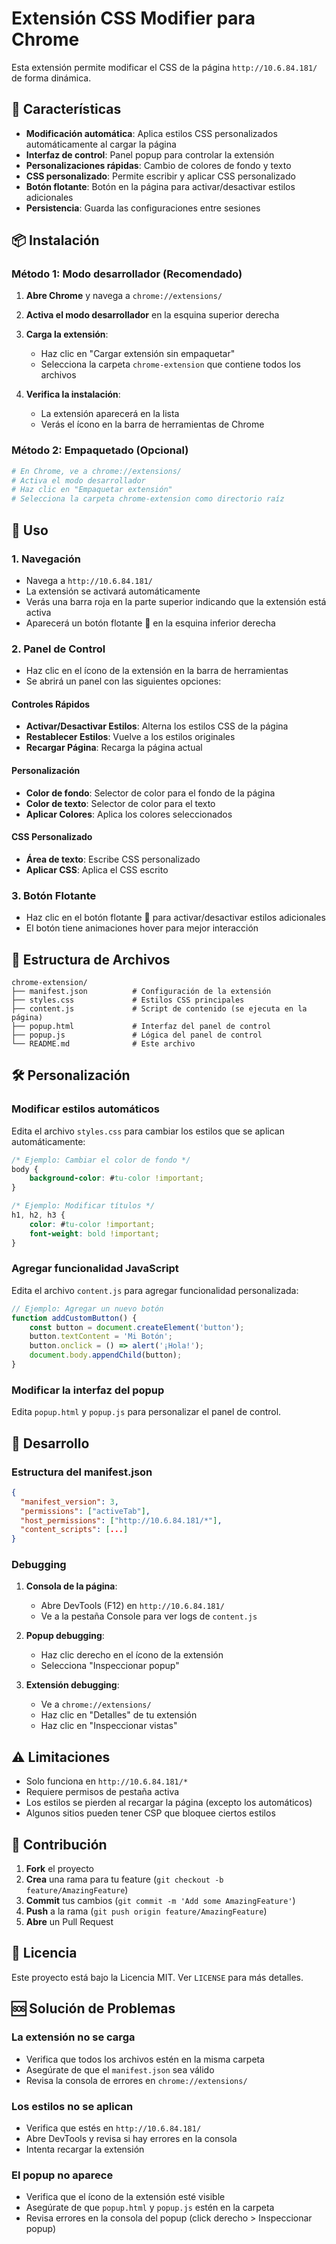 # Extensión CSS Modifier para Chrome

Esta extensión permite modificar el CSS de la página `http://10.6.84.181/` de forma dinámica.

## 🚀 Características

- **Modificación automática**: Aplica estilos CSS personalizados automáticamente al cargar la página
- **Interfaz de control**: Panel popup para controlar la extensión
- **Personalizaciones rápidas**: Cambio de colores de fondo y texto
- **CSS personalizado**: Permite escribir y aplicar CSS personalizado
- **Botón flotante**: Botón en la página para activar/desactivar estilos adicionales
- **Persistencia**: Guarda las configuraciones entre sesiones

## 📦 Instalación

### Método 1: Modo desarrollador (Recomendado)

1. **Abre Chrome** y navega a `chrome://extensions/`

2. **Activa el modo desarrollador** en la esquina superior derecha

3. **Carga la extensión**:
   - Haz clic en "Cargar extensión sin empaquetar"
   - Selecciona la carpeta `chrome-extension` que contiene todos los archivos

4. **Verifica la instalación**:
   - La extensión aparecerá en la lista
   - Verás el ícono en la barra de herramientas de Chrome

### Método 2: Empaquetado (Opcional)

```bash
# En Chrome, ve a chrome://extensions/
# Activa el modo desarrollador
# Haz clic en "Empaquetar extensión"
# Selecciona la carpeta chrome-extension como directorio raíz
```

## 🎯 Uso

### 1. Navegación
- Navega a `http://10.6.84.181/`
- La extensión se activará automáticamente
- Verás una barra roja en la parte superior indicando que la extensión está activa
- Aparecerá un botón flotante 🎨 en la esquina inferior derecha

### 2. Panel de Control
- Haz clic en el ícono de la extensión en la barra de herramientas
- Se abrirá un panel con las siguientes opciones:

#### Controles Rápidos
- **Activar/Desactivar Estilos**: Alterna los estilos CSS de la página
- **Restablecer Estilos**: Vuelve a los estilos originales
- **Recargar Página**: Recarga la página actual

#### Personalización
- **Color de fondo**: Selector de color para el fondo de la página
- **Color de texto**: Selector de color para el texto
- **Aplicar Colores**: Aplica los colores seleccionados

#### CSS Personalizado
- **Área de texto**: Escribe CSS personalizado
- **Aplicar CSS**: Aplica el CSS escrito

### 3. Botón Flotante
- Haz clic en el botón flotante 🎨 para activar/desactivar estilos adicionales
- El botón tiene animaciones hover para mejor interacción

## 📁 Estructura de Archivos

```
chrome-extension/
├── manifest.json          # Configuración de la extensión
├── styles.css             # Estilos CSS principales
├── content.js             # Script de contenido (se ejecuta en la página)
├── popup.html             # Interfaz del panel de control
├── popup.js               # Lógica del panel de control
└── README.md              # Este archivo
```

## 🛠️ Personalización

### Modificar estilos automáticos
Edita el archivo `styles.css` para cambiar los estilos que se aplican automáticamente:

```css
/* Ejemplo: Cambiar el color de fondo */
body {
    background-color: #tu-color !important;
}

/* Ejemplo: Modificar títulos */
h1, h2, h3 {
    color: #tu-color !important;
    font-weight: bold !important;
}
```

### Agregar funcionalidad JavaScript
Edita el archivo `content.js` para agregar funcionalidad personalizada:

```javascript
// Ejemplo: Agregar un nuevo botón
function addCustomButton() {
    const button = document.createElement('button');
    button.textContent = 'Mi Botón';
    button.onclick = () => alert('¡Hola!');
    document.body.appendChild(button);
}
```

### Modificar la interfaz del popup
Edita `popup.html` y `popup.js` para personalizar el panel de control.

## 🔧 Desarrollo

### Estructura del manifest.json
```json
{
  "manifest_version": 3,
  "permissions": ["activeTab"],
  "host_permissions": ["http://10.6.84.181/*"],
  "content_scripts": [...]
}
```

### Debugging
1. **Consola de la página**: 
   - Abre DevTools (F12) en `http://10.6.84.181/`
   - Ve a la pestaña Console para ver logs de `content.js`

2. **Popup debugging**:
   - Haz clic derecho en el ícono de la extensión
   - Selecciona "Inspeccionar popup"

3. **Extensión debugging**:
   - Ve a `chrome://extensions/`
   - Haz clic en "Detalles" de tu extensión
   - Haz clic en "Inspeccionar vistas"

## ⚠️ Limitaciones

- Solo funciona en `http://10.6.84.181/*`
- Requiere permisos de pestaña activa
- Los estilos se pierden al recargar la página (excepto los automáticos)
- Algunos sitios pueden tener CSP que bloquee ciertos estilos

## 🤝 Contribución

1. **Fork** el proyecto
2. **Crea** una rama para tu feature (`git checkout -b feature/AmazingFeature`)
3. **Commit** tus cambios (`git commit -m 'Add some AmazingFeature'`)
4. **Push** a la rama (`git push origin feature/AmazingFeature`)
5. **Abre** un Pull Request

## 📝 Licencia

Este proyecto está bajo la Licencia MIT. Ver `LICENSE` para más detalles.

## 🆘 Solución de Problemas

### La extensión no se carga
- Verifica que todos los archivos estén en la misma carpeta
- Asegúrate de que el `manifest.json` sea válido
- Revisa la consola de errores en `chrome://extensions/`

### Los estilos no se aplican
- Verifica que estés en `http://10.6.84.181/`
- Abre DevTools y revisa si hay errores en la consola
- Intenta recargar la extensión

### El popup no aparece
- Verifica que el ícono de la extensión esté visible
- Asegúrate de que `popup.html` y `popup.js` estén en la carpeta
- Revisa errores en la consola del popup (click derecho > Inspeccionar popup)
